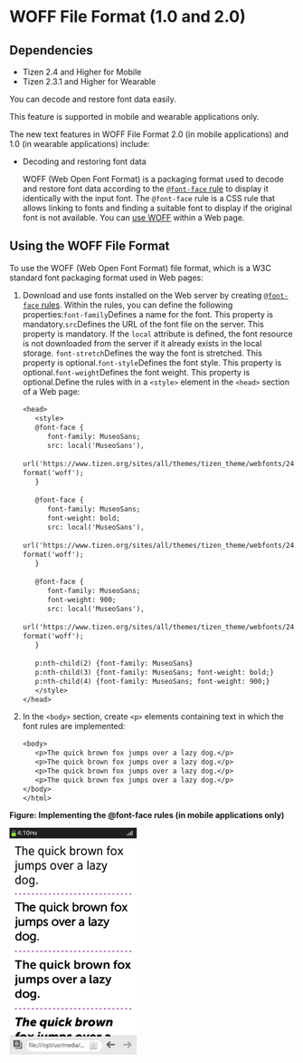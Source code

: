 # WOFF File Format (1.0 and 2.0)

## Dependencies

- Tizen 2.4 and Higher for Mobile
- Tizen 2.3.1 and Higher for Wearable

You can decode and restore font data easily.

This feature is supported in mobile and wearable applications only.

The new text features in WOFF File Format 2.0 (in mobile applications) and 1.0 (in wearable applications) include:

- Decoding and restoring font data

  WOFF (Web Open Font Format) is a packaging format used to decode and restore font data according to the [`@font-face` rule](http://www.w3.org/TR/2013/CR-css-fonts-3-20131003/#font-face-rule) to display it identically with the input font. The `@font-face` rule is a CSS rule that allows linking to fonts and finding a suitable font to display if the original font is not available. You can [use WOFF](./w3c/ui/woff-w.md#woff) within a Web page. 

## Using the WOFF File Format

To use the WOFF (Web Open Font Format) file format, which is a W3C standard font packaging format used in Web pages:

1. Download and use fonts installed on the Web server by creating [`@font-face` rules](http://www.w3.org/TR/2013/CR-css-fonts-3-20131003/#font-face-rule). Within the rules, you can define the following properties:`font-family`Defines a name for the font. This property is mandatory.`src`Defines the URL of the font file on the server. This property is mandatory. If the `local` attribute is defined, the font resource is not downloaded from the server if it already exists in the local storage. `font-stretch`Defines the way the font is stretched. This property is optional.`font-style`Defines the font style. This property is optional.`font-weight`Defines the font weight. This property is optional.Define the rules with in a `<style>` element in the `<head>` section of a Web page:

   ```
   <head>
      <style>
      @font-face {
         font-family: MuseoSans;
         src: local('MuseoSans'),
              url('https://www.tizen.org/sites/all/themes/tizen_theme/webfonts/244CBE_1_0.woff') format('woff');
      }

      @font-face {
         font-family: MuseoSans;
         font-weight: bold;
         src: local('MuseoSans'),
              url('https://www.tizen.org/sites/all/themes/tizen_theme/webfonts/244CBE_0_0.woff') format('woff');
      }

      @font-face {
         font-family: MuseoSans;
         font-weight: 900;
         src: local('MuseoSans'),
              url('https://www.tizen.org/sites/all/themes/tizen_theme/webfonts/244CBE_2_0.woff') format('woff');
      }

      p:nth-child(2) {font-family: MuseoSans}
      p:nth-child(3) {font-family: MuseoSans; font-weight: bold;}
      p:nth-child(4) {font-family: MuseoSans; font-weight: 900;}
      </style>
   </head>
   ```

2. In the `<body>` section, create `<p>` elements containing text in which the font rules are implemented:

   ```
   <body>
      <p>The quick brown fox jumps over a lazy dog.</p>
      <p>The quick brown fox jumps over a lazy dog.</p>
      <p>The quick brown fox jumps over a lazy dog.</p>
      <p>The quick brown fox jumps over a lazy dog.</p>
   </body>
   </html>
   ```

**Figure: Implementing the @font-face rules (in mobile applications only)**

![Implementing the @font-face rules (in mobile applications only)](./media/font_face.png)